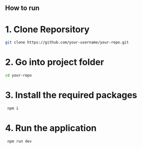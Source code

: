 ## How to run

# 1. Clone Reporsitory

``` bash
git clone https://github.com/your-username/your-repo.git
```
# 2. Go into project folder

```bash
cd your-repo
```

# 3. Install the required packages
``` bash
 npm i
```

# 4. Run the application

``` bash
 npm run dev
```